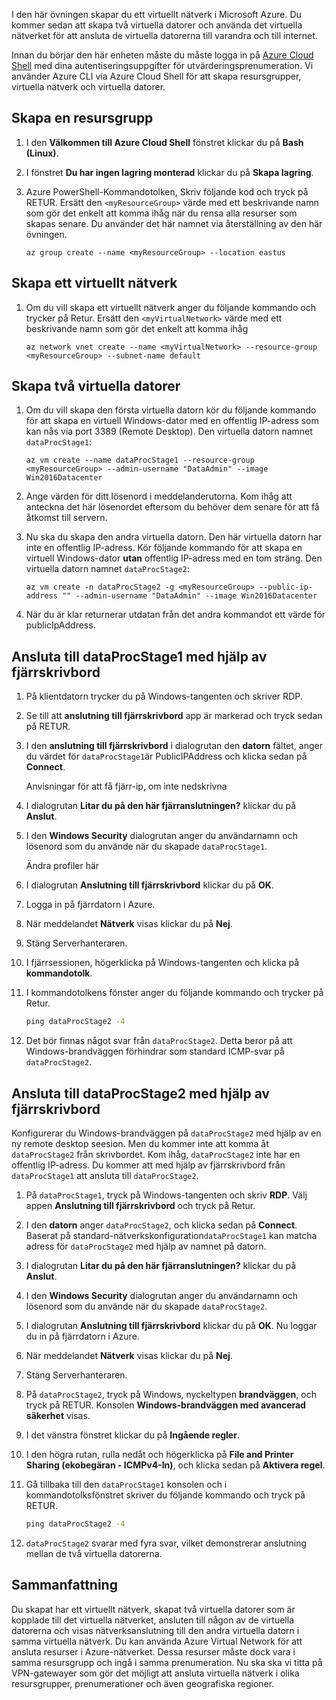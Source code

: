 I den här övningen skapar du ett virtuellt nätverk i Microsoft Azure. Du kommer sedan att skapa två virtuella datorer och använda det virtuella nätverket för att ansluta de virtuella datorerna till varandra och till internet.

Innan du börjar den här enheten måste du måste logga in på [Azure Cloud Shell](https://shell.azure.com) med dina autentiseringsuppgifter för utvärderingsprenumeration. Vi använder Azure CLI via Azure Cloud Shell för att skapa resursgrupper, virtuella nätverk och virtuella datorer.

## <a name="create-a-resource-group"></a>Skapa en resursgrupp

1. I den **Välkommen till Azure Cloud Shell** fönstret klickar du på **Bash (Linux)**.

1. I fönstret **Du har ingen lagring monterad** klickar du på **Skapa lagring**.

1. Azure PowerShell-Kommandotolken, Skriv följande kod och tryck på RETUR. Ersätt den `<myResourceGroup>` värde med ett beskrivande namn som gör det enkelt att komma ihåg när du rensa alla resurser som skapas senare. Du använder det här namnet via återställning av den här övningen.

    ```azurecli
    az group create --name <myResourceGroup> --location eastus
    ```

## <a name="create-a-virtual-network"></a>Skapa ett virtuellt nätverk

1. Om du vill skapa ett virtuellt nätverk anger du följande kommando och trycker på Retur. Ersätt den `<myVirtualNetwork>` värde med ett beskrivande namn som gör det enkelt att komma ihåg

    ```azurecli
    az network vnet create --name <myVirtualNetwork> --resource-group <myResourceGroup> --subnet-name default
    ```

## <a name="create-two-virtual-machines"></a>Skapa två virtuella datorer

1. Om du vill skapa den första virtuella datorn kör du följande kommando för att skapa en virtuell Windows-dator med en offentlig IP-adress som kan nås via port 3389 (Remote Desktop). Den virtuella datorn namnet `dataProcStage1`:

    ```azurecli
    az vm create --name dataProcStage1 --resource-group <myResourceGroup> --admin-username "DataAdmin" --image Win2016Datacenter
    ```

1. Ange värden för ditt lösenord i meddelanderutorna. Kom ihåg att anteckna det här lösenordet eftersom du behöver dem senare för att få åtkomst till servern.

1. Nu ska du skapa den andra virtuella datorn. Den här virtuella datorn har inte en offentlig IP-adress. Kör följande kommando för att skapa en virtuell Windows-dator **utan** offentlig IP-adress med en tom sträng. Den virtuella datorn namnet `dataProcStage2`:

    ```azurecli
    az vm create -n dataProcStage2 -g <myResourceGroup> --public-ip-address "" --admin-username "DataAdmin" --image Win2016Datacenter
    ```

1. När du är klar returnerar utdatan från det andra kommandot ett värde för publicIpAddress.  

## <a name="connect-to-dataprocstage1-using-remote-desktop"></a>Ansluta till dataProcStage1 med hjälp av fjärrskrivbord

1. På klientdatorn trycker du på Windows-tangenten och skriver RDP.

1. Se till att **anslutning till fjärrskrivbord** app är markerad och tryck sedan på RETUR.

1. I den **anslutning till fjärrskrivbord** i dialogrutan den **datorn** fältet, anger du värdet för `dataProcStage1`är PublicIPAddress och klicka sedan på **Connect**.
    
    Anvisningar för att få fjärr-ip, om inte nedskrivna

1. I dialogrutan **Litar du på den här fjärranslutningen?** klickar du på **Anslut**.

1. I den **Windows Security** dialogrutan anger du användarnamn och lösenord som du använde när du skapade `dataProcStage1`. 

    Ändra profiler här

1. I dialogrutan **Anslutning till fjärrskrivbord** klickar du på **OK**.

1. Logga in på fjärrdatorn i Azure.

1. När meddelandet **Nätverk** visas klickar du på **Nej**.

1. Stäng Serverhanteraren.

1. I fjärrsessionen, högerklicka på Windows-tangenten och klicka på **kommandotolk**.

1. I kommandotolkens fönster anger du följande kommando och trycker på Retur.

    ```cmd
    ping dataProcStage2 -4
    ```

1. Det bör finnas något svar från `dataProcStage2`. Detta beror på att Windows-brandväggen förhindrar som standard ICMP-svar på `dataProcStage2`.

## <a name="connect-to-dataprocstage2-using-remote-desktop"></a>Ansluta till dataProcStage2 med hjälp av fjärrskrivbord

Konfigurerar du Windows-brandväggen på `dataProcStage2` med hjälp av en ny remote desktop seesion. Men du kommer inte att komma åt `dataProcStage2` från skrivbordet. Kom ihåg, `dataProcStage2` inte har en offentlig IP-adress. Du kommer att med hjälp av fjärrskrivbord från `dataProcStage1` att ansluta till `dataProcStage2`.

1. På `dataProcStage1`, tryck på Windows-tangenten och skriv **RDP**. Välj appen **Anslutning till fjärrskrivbord** och tryck på Retur.

1. I den **datorn** anger `dataProcStage2`, och klicka sedan på **Connect**. Baserat på standard-nätverkskonfiguration`dataProcStage1` kan matcha adress för `dataProcStage2` med hjälp av namnet på datorn.

1. I dialogrutan **Litar du på den här fjärranslutningen?** klickar du på **Anslut**.

1. I den **Windows Security** dialogrutan anger du användarnamn och lösenord som du använde när du skapade `dataProcStage2`.

1. I dialogrutan **Anslutning till fjärrskrivbord** klickar du på **OK**. Nu loggar du in på fjärrdatorn i Azure.

1. När meddelandet **Nätverk** visas klickar du på **Nej**.

1. Stäng Serverhanteraren.

1. På `dataProcStage2`, tryck på Windows, nyckeltypen **brandväggen**, och tryck på RETUR. Konsolen **Windows-brandväggen med avancerad säkerhet** visas.

1. I det vänstra fönstret klickar du på **Ingående regler**.

1. I den högra rutan, rulla nedåt och högerklicka på **File and Printer Sharing (ekobegäran - ICMPv4-In)**, och klicka sedan på **Aktivera regel**.

1. Gå tillbaka till den `dataProcStage1` konsolen och i kommandotolksfönstret skriver du följande kommando och tryck på RETUR.

    ```cmd
    ping dataProcStage2 -4
    ```

1. `dataProcStage2` svarar med fyra svar, vilket demonstrerar anslutning mellan de två virtuella datorerna.

## <a name="summary"></a>Sammanfattning

Du skapat har ett virtuellt nätverk, skapat två virtuella datorer som är kopplade till det virtuella nätverket, ansluten till någon av de virtuella datorerna och visas nätverksanslutning till den andra virtuella datorn i samma virtuella nätverk. Du kan använda Azure Virtual Network för att ansluta resurser i Azure-nätverket. Dessa resurser måste dock vara i samma resursgrupp och ingå i samma prenumeration. Nu ska ska vi titta på VPN-gatewayer som gör det möjligt att ansluta virtuella nätverk i olika resursgrupper, prenumerationer och även geografiska regioner.
